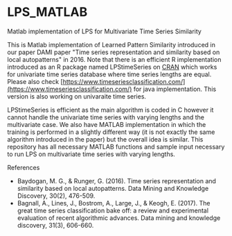 # LPS_MATLAB
Matlab implementation of LPS for Multivariate Time Series Similarity

This is Matlab implementation of Learned Pattern Similarity introduced in our paper DAMI paper "Time series representation and similarity based on local autopatterns" in 2016. Note that there is an efficient R implementation introduced as an R package named LPStimeSeries on [CRAN](https://cran.r-project.org/web/packages/LPStimeSeries/) which works for univariate time series database where time series lengths are equal. Please also check [https://www.timeseriesclassification.com/](https://www.timeseriesclassification.com/) for java implementation. This version is also working on univaraite time series.

LPStimeSeries is efficient as the main algorithm is coded in C however it cannot handle the univariate time series with varying lengths and the multivariate case. We also have MATLAB implementation in which the training is performed in a slightly different way (it is not exactly the same algorithm introduced in the paper) but the overall idea is similar. This repository has all necessary MATLAB functions and sample input necessary to run LPS on multivariate time series with varying lengths.

References  
- Baydogan, M. G., & Runger, G. (2016). Time series representation and similarity based on local autopatterns. Data Mining and Knowledge Discovery, 30(2), 476-509.  
- Bagnall, A., Lines, J., Bostrom, A., Large, J., & Keogh, E. (2017). The great time series classification bake off: a review and experimental evaluation of recent algorithmic advances. Data mining and knowledge discovery, 31(3), 606-660.
